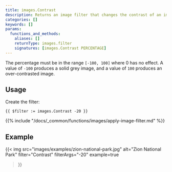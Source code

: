 ```yaml
---
title: images.Contrast
description: Returns an image filter that changes the contrast of an image.
categories: []
keywords: []
params:
  functions_and_methods:
    aliases: []
    returnType: images.filter
    signatures: [images.Contrast PERCENTAGE]
---
```


The percentage must be in the range `[-100, 100]` where 0 has no effect. A value of `-100` produces a solid grey image, and a value of `100` produces an over-contrasted image.

## Usage

Create the filter:

```go-html-template
{{ $filter := images.Contrast -20 }}
```

{{% include "/docs/_common/functions/images/apply-image-filter.md" %}}

## Example

{{< img
  src="images/examples/zion-national-park.jpg"
  alt="Zion National Park"
  filter="Contrast"
  filterArgs="-20"
  example=true
>}}
